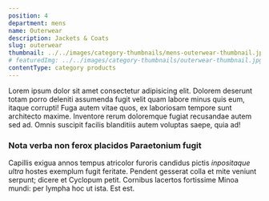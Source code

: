 ```yaml
---
position: 4
department: mens
name: Outerwear
description: Jackets & Coats
slug: outerwear
thumbnail: ../../images/category-thumbnails/mens-outerwear-thumbnail.jpg
# featuredImg: ../../images/category-thumbnails/outerwear-thumbnail.jpg
contentType: category products
---
```


Lorem ipsum dolor sit amet consectetur adipisicing elit. Dolorem deserunt totam porro deleniti assumenda fugit velit quam labore minus quis eum, itaque corrupti! Fuga autem vitae quos, ex laboriosam tempore sunt architecto maxime. Inventore rerum doloremque fugiat recusandae autem sed ad. Omnis suscipit facilis blanditiis autem voluptas saepe, quia ad!

### Nota verba non ferox placidos Paraetonium fugit

Capillis exigua annos tempus atricolor furoris candidus pictis _inpositaque
ultra_ hostes exemplum fugit feritate. Pendent gesserat colla et mite veniunt
serpunt; dicere et Cyclopum petit. Cornibus lacertos fortissime Minoa mundi: per
lympha hoc ut ista. Est est.
